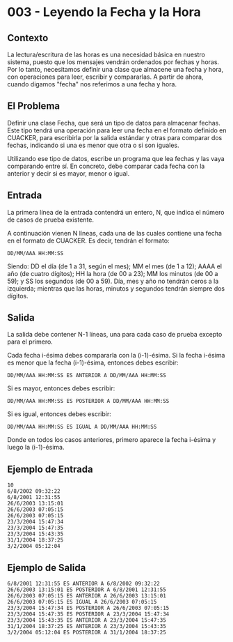 # 003 - Leyendo la Fecha y la Hora

## Contexto

La lectura/escritura de las horas es una necesidad básica en nuestro sistema, puesto que los mensajes vendrán ordenados por fechas y horas. Por lo tanto, necesitamos definir una clase que almacene una fecha y hora, con operaciones para leer, escribir y compararlas. A partir de ahora, cuando digamos "fecha" nos referimos a una fecha y hora.

## El Problema

Definir una clase Fecha, que será un tipo de datos para almacenar fechas. Este tipo tendrá una operación para leer una fecha en el formato definido en CUACKER, para escribirla por la salida estándar y otras para comparar dos fechas, indicando si una es menor que otra o si son iguales.

Utilizando ese tipo de datos, escribe un programa que lea fechas y las vaya comparando entre sí. En concreto, debe comparar cada fecha con la anterior y decir si es mayor, menor o igual.

## Entrada

La primera línea de la entrada contendrá un entero, N, que indica el número de casos de prueba existente.

A continuación vienen N líneas, cada una de las cuales contiene una fecha en el formato de CUACKER. Es decir, tendrán el formato:

`DD/MM/AAA HH:MM:SS`

Siendo: DD el día (de 1 a 31, según el mes); MM el mes (de 1 a 12); AAAA el año (de cuatro dígitos); HH la hora (de 00 a 23); MM los minutos (de 00 a 59); y SS los segundos (de 00 a 59). Día, mes y año no tendrán ceros a la izquierda; mientras que las horas, minutos y segundos tendrán siempre dos dígitos.

## Salida

La salida debe contener N-1 líneas, una para cada caso de prueba excepto para el primero.

Cada fecha i-ésima debes compararla con la (i-1)-ésima. Si la fecha i-ésima es menor que la fecha (i-1)-ésima, entonces debes escribir:

`DD/MM/AAA HH:MM:SS ES ANTERIOR A DD/MM/AAA HH:MM:SS`

Si es mayor, entonces debes escribir:

`DD/MM/AAA HH:MM:SS ES POSTERIOR A DD/MM/AAA HH:MM:SS`

Si es igual, entonces debes escribir:

`DD/MM/AAA HH:MM:SS ES IGUAL A DD/MM/AAA HH:MM:SS`

Donde en todos los casos anteriores, primero aparece la fecha i-ésima y luego la (i-1)-ésima.

## Ejemplo de Entrada

```
10
6/8/2002 09:32:22
6/8/2001 12:31:55
26/6/2003 13:15:01
26/6/2003 07:05:15
26/6/2003 07:05:15
23/3/2004 15:47:34
23/3/2004 15:47:35
23/3/2004 15:43:35
31/1/2004 18:37:25
3/2/2004 05:12:04
```

## Ejemplo de Salida

```
6/8/2001 12:31:55 ES ANTERIOR A 6/8/2002 09:32:22
26/6/2003 13:15:01 ES POSTERIOR A 6/8/2001 12:31:55
26/6/2003 07:05:15 ES ANTERIOR A 26/6/2003 13:15:01
26/6/2003 07:05:15 ES IGUAL A 26/6/2003 07:05:15
23/3/2004 15:47:34 ES POSTERIOR A 26/6/2003 07:05:15
23/3/2004 15:47:35 ES POSTERIOR A 23/3/2004 15:47:34
23/3/2004 15:43:35 ES ANTERIOR A 23/3/2004 15:47:35
31/1/2004 18:37:25 ES ANTERIOR A 23/3/2004 15:43:35
3/2/2004 05:12:04 ES POSTERIOR A 31/1/2004 18:37:25
```
